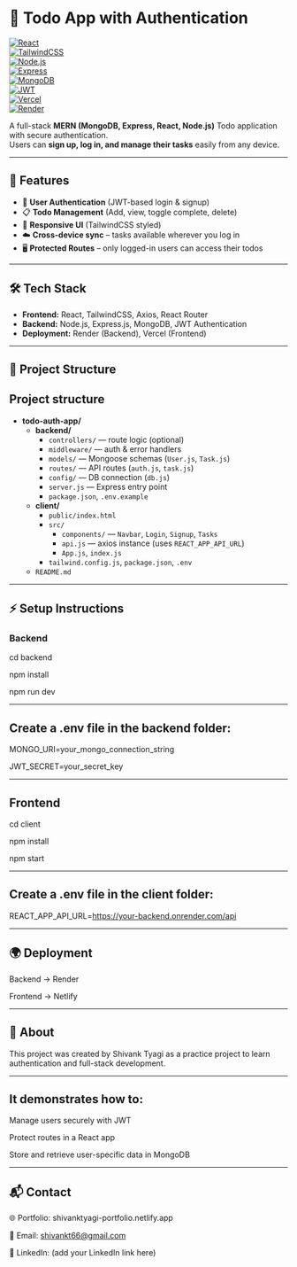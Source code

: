 # 📝 Todo App with Authentication  

[![React](https://img.shields.io/badge/Frontend-React-blue?logo=react)](https://react.dev/)  
[![TailwindCSS](https://img.shields.io/badge/Styling-TailwindCSS-38B2AC?logo=tailwind-css)](https://tailwindcss.com/)  
[![Node.js](https://img.shields.io/badge/Backend-Node.js-green?logo=node.js)](https://nodejs.org/)  
[![Express](https://img.shields.io/badge/Framework-Express-black?logo=express)](https://expressjs.com/)  
[![MongoDB](https://img.shields.io/badge/Database-MongoDB-47A248?logo=mongodb)](https://www.mongodb.com/)  
[![JWT](https://img.shields.io/badge/Auth-JWT-orange?logo=jsonwebtokens)](https://jwt.io/)  
[![Vercel](https://img.shields.io/badge/Frontend%20Deployed%20On-Vercel-black?logo=vercel)](https://vercel.com/)  
[![Render](https://img.shields.io/badge/Backend%20Deployed%20On-Render-purple?logo=render)](https://render.com/)  

A full-stack **MERN (MongoDB, Express, React, Node.js)** Todo application with secure authentication.  
Users can **sign up, log in, and manage their tasks** easily from any device.  

---

## 🚀 Features  
- 🔐 **User Authentication** (JWT-based login & signup)  
- 📋 **Todo Management** (Add, view, toggle complete, delete)  
- 📱 **Responsive UI** (TailwindCSS styled)  
- ☁️ **Cross-device sync** – tasks available wherever you log in  
- 🖥️ **Protected Routes** – only logged-in users can access their todos  

---

## 🛠️ Tech Stack  
- **Frontend:** React, TailwindCSS, Axios, React Router  
- **Backend:** Node.js, Express.js, MongoDB, JWT Authentication  
- **Deployment:** Render (Backend), Vercel (Frontend)  

---

## 📂 Project Structure  

## Project structure

- **todo-auth-app/**
  - **backend/**
    - `controllers/` — route logic (optional)
    - `middleware/` — auth & error handlers
    - `models/` — Mongoose schemas (`User.js`, `Task.js`)
    - `routes/` — API routes (`auth.js`, `task.js`)
    - `config/` — DB connection (`db.js`)
    - `server.js` — Express entry point
    - `package.json`, `.env.example`
  - **client/**
    - `public/index.html`
    - `src/`
      - `components/` — `Navbar`, `Login`, `Signup`, `Tasks`
      - `api.js` — axios instance (uses `REACT_APP_API_URL`)
      - `App.js`, `index.js`
    - `tailwind.config.js`, `package.json`, `.env`
  - `README.md`


---

## ⚡ Setup Instructions  

### Backend  
cd backend

npm install

npm run dev

---

## Create a .env file in the backend folder:

MONGO_URI=your_mongo_connection_string

JWT_SECRET=your_secret_key

---

## Frontend
cd client

npm install

npm start

---

## Create a .env file in the client folder:

REACT_APP_API_URL=https://your-backend.onrender.com/api

---

## 🌍 Deployment

Backend → Render

Frontend → Netlify

---

## 🤝 About

This project was created by Shivank Tyagi as a practice project to learn authentication and full-stack development.

---

## It demonstrates how to:

Manage users securely with JWT

Protect routes in a React app

Store and retrieve user-specific data in MongoDB

---

## 📬 Contact

🌐 Portfolio: shivanktyagi-portfolio.netlify.app

📧 Email: shivankt66@gmail.com

💼 LinkedIn: (add your LinkedIn link here)
